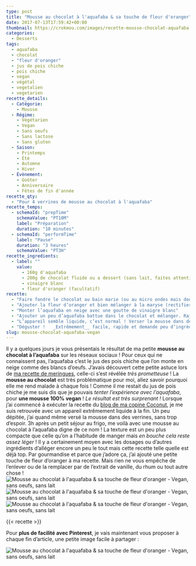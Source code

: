```yaml
---
type: post
title: "Mousse au chocolat à l'aquafaba & sa touche de fleur d'oranger"
date: 2017-07-13T17:59:42+00:00
thumbnail: https://crokmou.com/images/recette-mousse-chocolat-aquafaba-sans-oeufs-fleur-oranger-crokmou-blog-cuisine-voyage-belgique-4.jpg
categories:
  - Desserts
tags:
  - aquafaba
  - chocolat
  - "fleur d'oranger"
  - jus de pois chiche
  - pois chiche
  - vegan
  - végétal
  - vegetalien
  - vegetarien
recette_details:
  - Catégorie:
    - Mousse
  - Régime:
    - Végétarien
    - Vegan
    - Sans oeufs
    - Sans lactose
    - Sans gluten
  - Saison:
    - Printemps
    - Été
    - Automne
    - Hiver
  - Évènement:
    - Goûter
    - Anniversaire
    - Fêtes de fin d'année
recette_qty:
  - "Pour 4 verrines de mousse au chocolat à l'aquafaba"
recette_temps:
  - schemaId: "prepTime"
    schemaValue: "PT10M"
    label: "Préparation"
    duration: "10 minutes"
  - schemaId: "performTime"
    label: "Pause"
    duration: "3 heures"
    schemaValue: "PT3H"
recette_ingredients:
  - label: ""
    value:
      - 160g d'aquafaba
      - 200g de chocolat fluide ou a dessert (sans lait, faites attention aux étiquettes)
      - vinaigre blanc
      - fleur d'oranger (facultatif)
recette:
  - "Faire fondre le chocolat au bain marie (ou au micro ondes mais doucement pour ne pas brûler le chocolat)"
  - "Ajouter la fleur d’oranger et bien mélanger à la maryse (rectifier la quantité si besoin)"
  - "Monter l’aquafaba en neige avec une goutte de vinaigre blanc"
  - "Ajouter un peu d’aquafaba battue dans le chocolat et mélanger. Rajouter peu à peu le reste de la mousse."
  - "L’appareil semble liquide, c’est normal ! Verser la mousse dans des verrines et laisser reposer au frigo 3h minimum."
  - "Déguster !   _Extrêmement__ facile, rapide et demande peu d’ingrédients_. Moi c’est une recette qui me va plutôt bien. Voyez comme je suis flemmarde en ce moment, [mes falafels de la semaine dernière](http://www.crokmou.com/2017/07/falafels-vegan-rapides-delicieux) reposent sur le même principe : **vite fait, bien fait** !"
slug: mousse-chocolat-aquafaba-vegan
---
```


Il y a quelques jours je vous présentais le résultat de ma petite **mousse au chocolat à l’aquafaba** sur les réseaux sociaux ! Pour ceux qui ne connaissent pas, l’aquafaba c’est le jus des pois chiche que l’on monte en neige comme des blancs d’oeufs. J’avais découvert cette petite astuce lors de [ma recette de meringues](http://www.crokmou.com/2017/03/meringues-sans-oeufs-vegan-au-jus-de-pois-chiche), celle-ci s’est révélée _très prometteuse_ ! La **mousse au chocolat** est très problématique pour moi, allez savoir pourquoi elle me rend malade à chaque fois ! Comme il me restait du jus de pois chiche je me suis dis que je pouvais _tenter l’expérience avec l’aquafaba_, pour **une mousse 100% vegan** ! _Le résultat est très surprenant !_ Lorsque j’ai commencé à exécuter la recette du [blog de ma copine Coconut](https://www.lecoconutblog.com/2017/02/mousse-chocolat-a-laquafaba/), je me suis retrouvée avec un appareil extrêmement liquide à la fin. Un peu dépitée, j’ai quand même versé la mousse dans des verrines, sans trop d’espoir. 3h après un petit séjour au frigo, me voilà avec une mousse au chocolat à l’aquafaba digne de ce nom ! La texture est un peu plus compacte que celle qu’on a l’habitude de manger mais _en bouche cela reste assez léger_ ! Il y a certainement moyen avec les dosages ou d’autres ingrédients d’alléger encore un peu le tout mais cette recette telle quelle est déjà top. Par gourmandise et parce que j’adore ça, j’ai ajouté une petite touche de fleur d’oranger à ma recette. Mais rien ne vous empêche de l’enlever ou de la remplacer par de l’extrait de vanille, du rhum ou tout autre chose !   ![Mousse au chocolat à l'aquafaba & sa touche de fleur d'oranger - Vegan, sans oeufs, sans lait](https://crokmou.com/images/recette-mousse-chocolat-aquafaba-sans-oeufs-fleur-oranger-crokmou-blog-cuisine-voyage-belgique-1.jpg "Mousse au chocolat à l'aquafaba & sa touche de fleur d'oranger - Vegan, sans oeufs, sans lait") ![Mousse au chocolat à l'aquafaba & sa touche de fleur d'oranger - Vegan, sans oeufs, sans lait](https://crokmou.com/images/recette-mousse-chocolat-aquafaba-sans-oeufs-fleur-oranger-crokmou-blog-cuisine-voyage-belgique-3.jpg "Mousse au chocolat à l'aquafaba & sa touche de fleur d'oranger - Vegan, sans oeufs, sans lait")![Mousse au chocolat à l'aquafaba & sa touche de fleur d'oranger - Vegan, sans oeufs, sans lait](https://crokmou.com/images/recette-mousse-chocolat-aquafaba-sans-oeufs-fleur-oranger-crokmou-blog-cuisine-voyage-belgique.jpg "Mousse au chocolat à l'aquafaba & sa touche de fleur d'oranger - Vegan, sans oeufs, sans lait")

{{< recette >}}

Pour **plus de facilité avec Pinterest**, je vais maintenant vous proposer à chaque fin d’article, une petite image facile à partager :

![Mousse au chocolat à l'aquafaba & sa touche de fleur d'oranger - Vegan, sans oeufs, sans lait](https://crokmou.com/images/recette-mousse-chocolat-aquafaba-sans-oeufs-fleur-oranger-crokmou-blog-cuisine-voyage-belgique-pinterest-400x900.jpg "Mousse au chocolat à l'aquafaba & sa touche de fleur d'oranger - Vegan, sans oeufs, sans lait. ")
